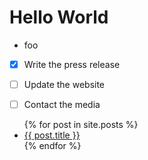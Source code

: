 # Hello World  
  
* foo 
  
- [x] Write the press release
- [ ] Update the website
- [ ] Contact the media  


<ul>
  {% for post in site.posts %}
    <li>
      <a href="{{ post.url }}">{{ post.title }}</a>
    </li>
  {% endfor %}
</ul>

